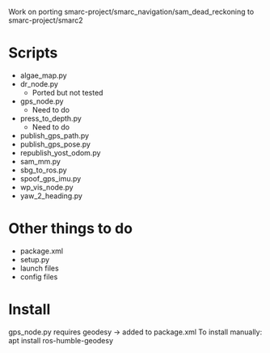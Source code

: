 Work on porting smarc-project/smarc_navigation/sam_dead_reckoning to smarc-project/smarc2

# Scripts
- algae_map.py	
- dr_node.py
  - Ported but not tested
- gps_node.py
  - Need to do
- press_to_depth.py
  - Need to do		
- publish_gps_path.py	
- publish_gps_pose.py
- republish_yost_odom.py
- sam_mm.py
- sbg_to_ros.py
- spoof_gps_imu.py
- wp_vis_node.py
- yaw_2_heading.py

# Other things to do
- package.xml
- setup.py
- launch files
- config files

# Install
gps_node.py requires geodesy -> added to package.xml
To install manually: apt install ros-humble-geodesy
